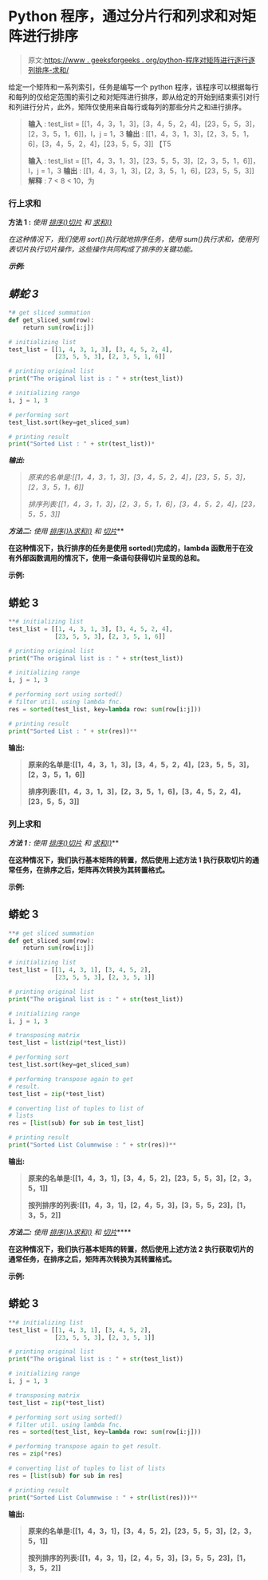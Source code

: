 # Python 程序，通过分片行和列求和对矩阵进行排序

> 原文:[https://www . geeksforgeeks . org/python-程序对矩阵进行逐行逐列排序-求和/](https://www.geeksforgeeks.org/python-program-to-sort-matrix-by-sliced-row-and-column-summation/)

给定一个矩阵和一系列索引，任务是编写一个 python 程序，该程序可以根据每行和每列的仅给定范围的索引之和对矩阵进行排序，即从给定的开始到结束索引对行和列进行分片，此外，矩阵仅使用来自每行或每列的那些分片之和进行排序。

> **输入** : test_list = [[1，4，3，1，3]，[3，4，5，2，4]，[23，5，5，3]，[2，3，5，1，6]]，I，j = 1，3
> **输出** : [[1，4，3，1，3]，[2，3，5，1，6]，[3，4，5，2，4]，[23，5，5，3]] 【T5
> 
> **输入** : test_list = [[1，4，3，1，3]，[23，5，5，3]，[2，3，5，1，6]]，I，j = 1，3
> **输出** : [[1，4，3，1，3]，[2，3，5，1，6]，[23，5，5，3]]
> **解释** : 7 < 8 < 10，为

### 行上求和

**方法 1 :** *使用* [*排序()*](https://www.geeksforgeeks.org/sort-in-python/)*[*切片*](https://www.geeksforgeeks.org/python-list-slicing/) *和* [*求和()*](https://www.geeksforgeeks.org/sum-function-python/)*

*在这种情况下，我们使用 sort()执行就地排序任务，使用 sum()执行求和，使用列表切片执行切片操作，这些操作共同构成了排序的关键功能。*

***示例:***

## *蟒蛇 3*

```py
*# get sliced summation
def get_sliced_sum(row):
    return sum(row[i:j])

# initializing list
test_list = [[1, 4, 3, 1, 3], [3, 4, 5, 2, 4],
             [23, 5, 5, 3], [2, 3, 5, 1, 6]]

# printing original list
print("The original list is : " + str(test_list))

# initializing range
i, j = 1, 3

# performing sort
test_list.sort(key=get_sliced_sum)

# printing result
print("Sorted List : " + str(test_list))*
```

***输出:***

> *原来的名单是:[[1，4，3，1，3]，[3，4，5，2，4]，[23，5，5，3]，[2，3，5，1，6]]*
> 
> *排序列表:[[1，4，3，1，3]，[2，3，5，1，6]，[3，4，5，2，4]，[23，5，5，3]]*

***方法二:** *使用* [*排序()*](https://www.geeksforgeeks.org/sorted-function-python/)*[*λ*](https://www.geeksforgeeks.org/python-lambda/)*[*求和()*](https://www.geeksforgeeks.org/sum-function-python/) *和* [*切片*](https://www.geeksforgeeks.org/python-list-slicing/)***

**在这种情况下，执行排序的任务是使用 sorted()完成的，lambda 函数用于在没有外部函数调用的情况下，使用一条语句获得切片呈现的总和。**

****示例:****

## **蟒蛇 3**

```py
**# initializing list
test_list = [[1, 4, 3, 1, 3], [3, 4, 5, 2, 4],
             [23, 5, 5, 3], [2, 3, 5, 1, 6]]

# printing original list
print("The original list is : " + str(test_list))

# initializing range
i, j = 1, 3

# performing sort using sorted()
# filter util. using lambda fnc.
res = sorted(test_list, key=lambda row: sum(row[i:j]))

# printing result
print("Sorted List : " + str(res))**
```

****输出:****

> **原来的名单是:[[1，4，3，1，3]，[3，4，5，2，4]，[23，5，5，3]，[2，3，5，1，6]]**
> 
> **排序列表:[[1，4，3，1，3]，[2，3，5，1，6]，[3，4，5，2，4]，[23，5，5，3]]**

### **列上求和**

****方法 1 :** *使用* [*排序()*](https://www.geeksforgeeks.org/sort-in-python/)*[*切片*](https://www.geeksforgeeks.org/python-list-slicing/) *和* [*求和()*](https://www.geeksforgeeks.org/sum-function-python/)***

**在这种情况下，我们执行基本矩阵的转置，然后使用上述方法 1 执行获取切片的通常任务，在排序之后，矩阵再次转换为其转置格式。**

****示例:****

## **蟒蛇 3**

```py
**# get sliced summation
def get_sliced_sum(row):
    return sum(row[i:j])

# initializing list
test_list = [[1, 4, 3, 1], [3, 4, 5, 2],
             [23, 5, 5, 3], [2, 3, 5, 1]]

# printing original list
print("The original list is : " + str(test_list))

# initializing range
i, j = 1, 3

# transposing matrix
test_list = list(zip(*test_list))

# performing sort
test_list.sort(key=get_sliced_sum)

# performing transpose again to get 
# result.
test_list = zip(*test_list)

# converting list of tuples to list of 
# lists
res = [list(sub) for sub in test_list]

# printing result
print("Sorted List Columnwise : " + str(res))**
```

****输出:****

> **原来的名单是:[[1，4，3，1]，[3，4，5，2]，[23，5，5，3]，[2，3，5，1]]**
> 
> **按列排序的列表:[[1，4，3，1]，[2，4，5，3]，[3，5，5，23]，[1，3，5，2]]**

****方法二:** *使用* [*排序()*](https://www.geeksforgeeks.org/sorted-function-python/)*[*λ*](https://www.geeksforgeeks.org/python-lambda/)*[*求和()*](https://www.geeksforgeeks.org/sum-function-python/) *和* [*切片*](https://www.geeksforgeeks.org/python-list-slicing/)****

**在这种情况下，我们执行基本矩阵的转置，然后使用上述方法 2 执行获取切片的通常任务，在排序之后，矩阵再次转换为其转置格式。**

****示例:****

## **蟒蛇 3**

```py
**# initializing list
test_list = [[1, 4, 3, 1], [3, 4, 5, 2], 
             [23, 5, 5, 3], [2, 3, 5, 1]]

# printing original list
print("The original list is : " + str(test_list))

# initializing range
i, j = 1, 3

# transposing matrix
test_list = zip(*test_list)

# performing sort using sorted()
# filter util. using lambda fnc.
res = sorted(test_list, key=lambda row: sum(row[i:j]))

# performing transpose again to get result.
res = zip(*res)

# converting list of tuples to list of lists
res = [list(sub) for sub in res]

# printing result
print("Sorted List Columnwise : " + str(list(res)))**
```

****输出:****

> **原来的名单是:[[1，4，3，1]，[3，4，5，2]，[23，5，5，3]，[2，3，5，1]]**
> 
> **按列排序的列表:[[1，4，3，1]，[2，4，5，3]，[3，5，5，23]，[1，3，5，2]]**